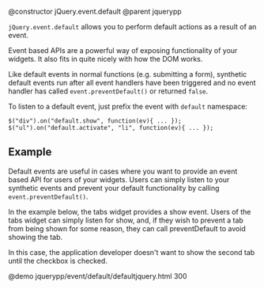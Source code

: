 @constructor jQuery.event.default
@parent jquerypp

`jQuery.event.default` allows you to perform default actions as a result of an event.

Event based APIs are a powerful way of exposing functionality of your widgets.  It also fits in 
quite nicely with how the DOM works.

Like default events in normal functions (e.g. submitting a form), synthetic default events run after
all event handlers have been triggered and no event handler has called
`event.preventDefault()` or returned `false`.

To listen to a default event, just prefix the event with `default` namespace:

    $("div").on("default.show", function(ev){ ... });
    $("ul").on("default.activate", "li", function(ev){ ... });


## Example

Default events are useful in cases where you want to provide an event based
API for users of your widgets.  Users can simply listen to your synthetic events and 
prevent your default functionality by calling `event.preventDefault()`.

In the example below, the tabs widget provides a show event.  Users of the 
tabs widget can simply listen for show, and, if they wish to prevent a tab
from being shown for some reason, they can call preventDefault to avoid showing the tab.

In this case, the application developer doesn't want to show the second 
tab until the checkbox is checked. 

@demo jquerypp/event/default/defaultjquery.html 300